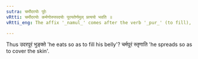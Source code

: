 ```yaml
---
sutra: चर्मोदरयोः पूरेः
vRtti: चर्मोदरयोः कर्मणोरुपपदयोः पूरयतेर्णमुल् प्रत्ययो भवति ॥
vRtti_eng: The affix '_namul_' comes after the verb '_pur_' (to fill), when the words '_charman_' and '_udar_' are compounded with it as object.

---
```

Thus उदरपूरं भुङ्क्ते 'he eats so as to fill his belly'? चर्मपूरं स्तृणाति 'he spreads so as to cover the skin'.